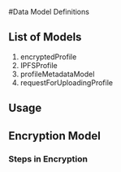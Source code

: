 #Data Model Definitions

## List of Models

1. encryptedProfile
2. IPFSProfile
3. profileMetadataModel
4. requestForUploadingProfile

## Usage



## Encryption Model

### Steps in Encryption